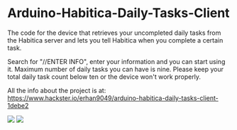# Arduino-Habitica-Daily-Tasks-Client
The code for the device that retrieves your uncompleted daily tasks from the Habitica server and lets you tell Habitica when you complete a certain task.

Search for "//ENTER INFO", enter your information and you can start using it. Maximum number of daily tasks you can have is nine. Please keep your total daily task count below ten or the device won't work properly.

All the info about the project is at: https://www.hackster.io/erhan9049/arduino-habitica-daily-tasks-client-1debe2

<img src="http://i.imgur.com/4njsKT6.jpg"/>
<img src="http://i.imgur.com/AZYGeRO.jpg"/>
